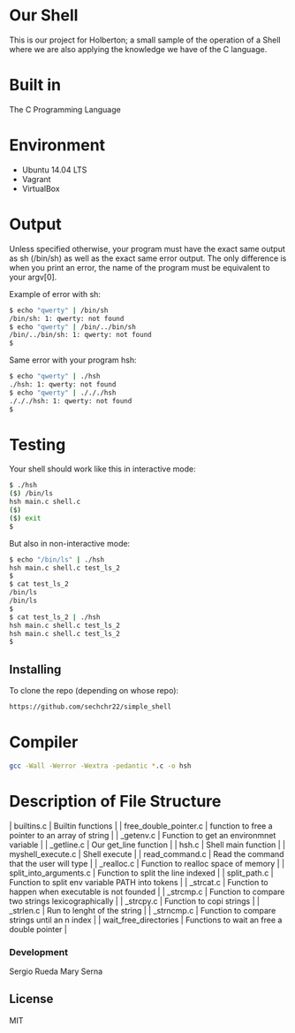 # Our Shell
This is our project for Holberton; a small sample of the operation of a Shell where we are also applying the knowledge we have of the C language.

# Built in
The C Programming Language

# Environment
- Ubuntu 14.04 LTS
- Vagrant
- VirtualBox

# Output
Unless specified otherwise, your program must have the exact same output as sh (/bin/sh) as well as the exact same error output.
The only difference is when you print an error, the name of the program must be equivalent to your argv[0].

Example of error with sh:
```sh
$ echo "qwerty" | /bin/sh
/bin/sh: 1: qwerty: not found
$ echo "qwerty" | /bin/../bin/sh
/bin/../bin/sh: 1: qwerty: not found
$
```
Same error with your program hsh:
```sh
$ echo "qwerty" | ./hsh
./hsh: 1: qwerty: not found
$ echo "qwerty" | ./././hsh
./././hsh: 1: qwerty: not found
$
```
# Testing
Your shell should work like this in interactive mode:
```sh
$ ./hsh
($) /bin/ls
hsh main.c shell.c
($)
($) exit
$
```
But also in non-interactive mode:
```sh
$ echo "/bin/ls" | ./hsh
hsh main.c shell.c test_ls_2
$
$ cat test_ls_2
/bin/ls
/bin/ls
$
$ cat test_ls_2 | ./hsh
hsh main.c shell.c test_ls_2
hsh main.c shell.c test_ls_2
$
```
## Installing
To clone the repo (depending on whose repo):
```sh
https://github.com/sechchr22/simple_shell
```

# Compiler
```sh
gcc -Wall -Werror -Wextra -pedantic *.c -o hsh
```

# Description of File Structure
| builtins.c | Builtin functions |
| free_double_pointer.c | function to free a pointer to an array of string |
| _getenv.c | Function to get an environmnet variable |
| _getline.c | Our get_line function |
| hsh.c | Shell main function |
| myshell_execute.c | Shell execute |
| read_command.c | Read the command that the user will type |
| _realloc.c | Function to realloc space of memory |
| split_into_arguments.c | Function to split the line indexed |
| split_path.c | Function to split env variable PATH into tokens |
| _strcat.c | Function to happen when executable is not founded |
| _strcmp.c | Function to compare two strings lexicographically |
| _strcpy.c | Function to copi strings |
| _strlen.c | Run to lenght of the string |
| _strncmp.c | Function to compare strings until an  n index |
| wait_free_directories | Functions to wait an free a double pointer |


### Development

Sergio Rueda
Mary Serna

License
----
MIT

